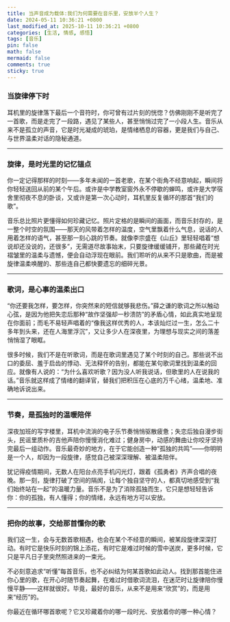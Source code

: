 ```yaml
---
title: 当声音成为载体:我们为何需要在音乐里，安放半个人生？
date: 2024-05-11 10:36:21 +0800
last_modified_at: 2025-10-11 10:36:21 +0800
categories: [生活, 情感, 感悟]
tags: [音乐]
pin: false
math: false
mermaid: false
comments: true
sticky: true
---
```




### 当旋律停下时

耳机里的旋律落下最后一个音符时，你可曾有过片刻的恍惚？仿佛刚刚不是听完了一首歌，而是走完了一段路，遇见了某些人，甚至悄悄过完了一小段人生。音乐从来不是孤立的声音，它是时光凝成的琥珀，是情绪栖息的容器，更是我们与自己、与世界温柔对话的隐秘通道。

***

### 旋律，是时光里的记忆锚点

你一定记得那样的时刻——多年未闻的一首老歌，在某个街角不经意响起，瞬间将你轻轻送回从前的某个午后。或许是中学教室窗外永不停歇的蝉鸣，或许是大学宿舍里彻夜不息的卧谈，又或许是第一次心动时，耳机里反复循环的那首“我们的歌”。

音乐总比照片更懂得如何珍藏记忆。照片定格的是瞬间的画面，而音乐封存的，是一整个时空的氛围——那天的风带着怎样的温度，空气里飘着什么气息，说话的人用着怎样的语气，甚至那一刻心跳的节奏。就像李宗盛在《山丘》里轻轻唱着“想说却还没说的，还很多”，无需道尽故事始末，只要旋律缓缓铺开，那些藏在时光褶皱里的温柔与遗憾，便会自动浮现在眼前。我们聆听的从来不只是歌曲，而是被旋律温柔唤醒的、那些连自己都快要遗忘的细碎光景。

***

### 歌词，是心事的温柔出口

“你还要我怎样，要怎样，你突然来的短信就够我悲伤。”薛之谦的歌词之所以触动心弦，是因为他把失恋后那种“故作坚强却一秒溃防”的矛盾心情，如此真实地呈现在你面前；而毛不易轻声唱着的“像我这样优秀的人，本该灿烂过一生，怎么二十多年到头来，还在人海里浮沉”，又让多少人在深夜里，为理想与现实之间的落差悄悄湿了眼眶。

很多时候，我们不是在听歌词，而是在歌词里遇见了某个时刻的自己。那些说不出口的委屈、羞于启齿的悸动、无法释怀的告别，都能在某句歌词里找到温柔的回应。就像有人说的：“为什么喜欢听歌？因为没人听我说话，但歌里的人在说我的话。”音乐就这样成了情绪的翻译官，替我们把积压在心底的万千心绪，温柔地、准确地诉说出来。

***

### 节奏，是孤独时的温暖陪伴

深夜加班的写字楼里，耳机中流淌的电子乐节奏悄悄驱散疲惫；失恋后独自漫步街头，民谣里质朴的吉他声陪你慢慢消化难过；健身房中，动感的舞曲让你咬牙坚持完最后一组动作。音乐最奇妙的地方，在于它能创造一种“孤独的共鸣”——你明明是一个人，却因为一段旋律，感觉自己被深深理解、被温柔陪伴。

犹记得疫情期间，无数人在阳台点亮手机闪光灯，跟着《孤勇者》齐声合唱的夜晚。那一刻，旋律打破了空间的隔阂，让每个独自坚守的人，都真切地感受到“我们始终站在一起”的温暖力量。音乐不是为了消除孤独而生，它只是想轻轻告诉你：你的孤独，有人懂得；你的情绪，永远有地方可以安放。

***

### 把你的故事，交给那首懂你的歌

我们这一生，会与无数首歌相遇，也会在某个不经意的瞬间，被某段旋律深深打动。有时它是快乐时刻的锦上添花，有时它是难过时候的雪中送炭，更多时候，它只是平凡日子里突然照进来的一束光。

不必刻意追求“听懂”每首音乐，也不必纠结为何某首歌如此动人。找到那首能住进你心里的歌，在开心时随节奏起舞，在难过时借歌词流泪，在迷茫时让旋律陪你慢慢平静——这样就很好。毕竟，最好的音乐，从来不是用来“欣赏”的，而是用来“经历”的。

你最近在循环哪首歌呢？它又珍藏着你的哪一段时光、安放着你的哪一种心情？
